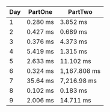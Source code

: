 | Day | PartOne      | PartTwo      |
|-----|--------------|--------------|
| 1   | 0.280 ms     | 3.852 ms     |
| 2   | 0.427 ms     | 0.689 ms     |
| 3   | 0.376 ms     | 4.373 ms     |
| 4   | 5.419 ms     | 1.315 ms     |
| 5   | 2.633 ms     | 11.102 ms    |
| 6   | 0.324 ms     | 1,167.808 ms |
| 7   | 35.64 ms     | 7,216.98 ms  |
| 8   | 0.102 ms     | 0.183 ms     |
| 9   | 2.006 ms     | 14.711 ms    |
